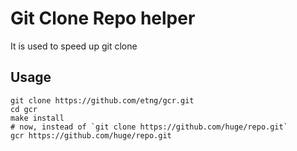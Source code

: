 # Git Clone Repo helper

It is used to speed up git clone

## Usage

```shell
git clone https://github.com/etng/gcr.git
cd gcr
make install
# now, instead of `git clone https://github.com/huge/repo.git`
gcr https://github.com/huge/repo.git
```
